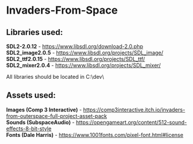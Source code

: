 # Invaders-From-Space
  
## Libraries used:
**SDL2-2.0.12** - https://www.libsdl.org/download-2.0.php  
**SDL2_image2.0.5** - https://www.libsdl.org/projects/SDL_image/  
**SDL2_ttf2.0.15** - https://www.libsdl.org/projects/SDL_ttf/  
**SDL2_mixer2.0.4** - https://www.libsdl.org/projects/SDL_mixer/  
  
All libraries should be located in C:\dev\  
    
## Assets used:
**Images (Comp 3 Interactive)** - https://comp3interactive.itch.io/invaders-from-outerspace-full-project-asset-pack  
**Sounds (SubspaceAudio)** - https://opengameart.org/content/512-sound-effects-8-bit-style  
**Fonts (Dale Harris)** - https://www.1001fonts.com/pixel-font.html#license
  
